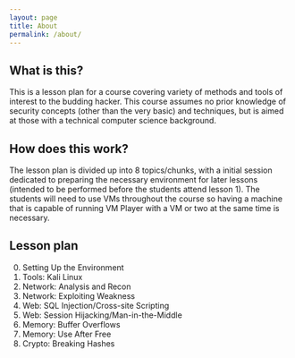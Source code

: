 ```yaml
---
layout: page
title: About
permalink: /about/
---
```


## What is this?
This is a lesson plan for a course covering variety of methods and tools of interest to the budding hacker. This course assumes no prior knowledge of security concepts (other than the very basic) and techniques, but is aimed at those with a technical computer science background.

## How does this work?
The lesson plan is divided up into 8 topics/chunks, with a initial session dedicated to preparing the necessary environment for later lessons (intended to be performed before the students attend lesson 1). The students will need to use VMs throughout the course so having a machine that is capable of running VM Player with a VM or two at the same time is necessary. 

## Lesson plan

<ol start="0">
  <li>Setting Up the Environment</li>
  <li>Tools: Kali Linux</li>
  <li>Network: Analysis and Recon</li>
  <li>Network: Exploiting Weakness</li>
  <li>Web: SQL Injection/Cross-site Scripting</li>
  <li>Web: Session Hijacking/Man-in-the-Middle</li>
  <li>Memory: Buffer Overflows</li>
  <li>Memory: Use After Free</li>
  <li>Crypto: Breaking Hashes</li>
</ol>
